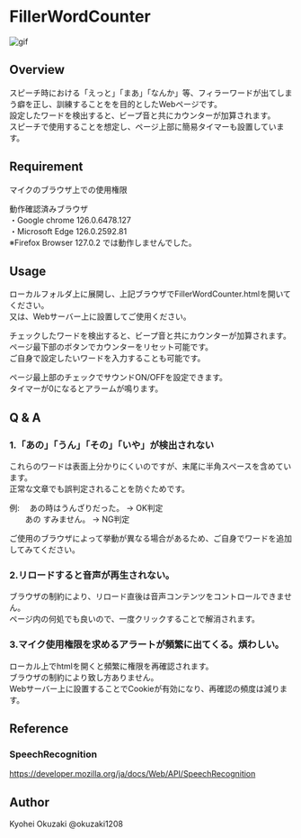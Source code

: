 

# FillerWordCounter

![gif](https://github.com/okuzaki1208/FillerWordCounter/blob/main/Sample_image/sample.gif)



## Overview

スピーチ時における「えっと」「まあ」「なんか」等、フィラーワードが出てしまう癖を正し、訓練することをを目的としたWebページです。  
設定したワードを検出すると、ビープ音と共にカウンターが加算されます。  
スピーチで使用することを想定し、ページ上部に簡易タイマーも設置しています。

  
## Requirement
マイクのブラウザ上での使用権限    

動作確認済みブラウザ  
・Google chrome 126.0.6478.127  
・Microsoft Edge 126.0.2592.81    
※Firefox Browser 127.0.2 では動作しませんでした。    

## Usage
ローカルフォルダ上に展開し、上記ブラウザでFillerWordCounter.htmlを開いてください。  
又は、Webサーバー上に設置してご使用ください。    

チェックしたワードを検出すると、ビープ音と共にカウンターが加算されます。  
ページ最下部のボタンでカウンターをリセット可能です。  
ご自身で設定したいワードを入力することも可能です。    

ページ最上部のチェックでサウンドON/OFFを設定できます。  
タイマーが0になるとアラームが鳴ります。    

## Q & A
### 1.「あの」「うん」「その」「いや」が検出されない
これらのワードは表面上分かりにくいのですが、末尾に半角スペースを含めています。  
正常な文章でも誤判定されることを防ぐためです。

例: 　あの時はうんざりだった。 → OK判定  
　　あの すみません。 → NG判定    

ご使用のブラウザによって挙動が異なる場合があるため、ご自身でワードを追加してみてください。  
    
### 2.リロードすると音声が再生されない。
ブラウザの制約により、リロード直後は音声コンテンツをコントロールできません。  
ページ内の何処でも良いので、一度クリックすることで解消されます。
    
### 3.マイク使用権限を求めるアラートが頻繁に出てくる。煩わしい。
ローカル上でhtmlを開くと頻繁に権限を再確認されます。  
ブラウザの制約により致し方ありません。  
Webサーバー上に設置することでCookieが有効になり、再確認の頻度は減ります。
    
## Reference
### SpeechRecognition  
https://developer.mozilla.org/ja/docs/Web/API/SpeechRecognition

## Author
Kyohei Okuzaki @okuzaki1208
